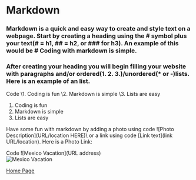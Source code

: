 # Markdown

### Markdown is a quick and easy way to create and style text on a webpage. Start by creating a heading using the # symbol plus your text(# = h1, ## = h2, or ### for h3). An example of this would be \# Coding with markdown is simple.

### After creating your heading you will begin filling your website with paragraphs and/or ordered(1. 2. 3.)/unordered(* or -)lists. Here is an example of an list.
Code
\1. Coding is fun
\2. Markdown is simple
\3. Lists are easy

1. Coding is fun
2. Markdown is simple
3. Lists are easy

Have some fun with markdown by adding a photo using code \![Photo Description](URL/location HERE)\ or a link using code \[Link text](link URL/location)\. Here is a Photo Link:

Code \![Mexico Vacation](URL address)\
![Mexico Vacation](https://www.sweepstakesbible.com/sites/default/files/sweep_imgs/vacations-united-contest.jpg)

[Home Page](README.md)
